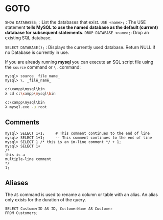 # GOTO



`SHOW DATABASES;` : List the databases that exist.
`USE <name>;` : The USE statement **tells MySQL to use the named database as the default (current) database for subsequent statements**.
`DROP DATABASE <name>;`: Drop an existing SQL database.

`SELECT DATABASE();` : Displays the currently used database. Return NULL if no Database is currently in use.

If you are already running **mysql** you can execute an SQL script file using the `source` command or `\.` command:

```mysql
mysql> source _file_name_ 
mysql> \. _file_name_
```

```bash
c:\xampp\mysql\bin
λ cd c:\xampp\mysql\bin

c:\xampp\mysql\bin
λ mysql.exe -u root
```

## Comments

```mysql
mysql> SELECT 1+1;     # This comment continues to the end of line
mysql> SELECT 1+1;     -- This comment continues to the end of line
mysql> SELECT 1 /* this is an in-line comment */ + 1;
mysql> SELECT 1+
/*
this is a
multiple-line comment
*/
1;
```

## Aliases 
The `AS` command is used to rename a column or table with an alias. An alias only exists for the duration of the query.

```mysql
SELECT CustomerID AS ID, CustomerName AS Customer
FROM Customers;
```
